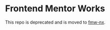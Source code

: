 # Frontend Mentor Works

This repo is deprecated and is moved to [fmw-nx](https://github.com/EasonLin0716/fmw-nx).
